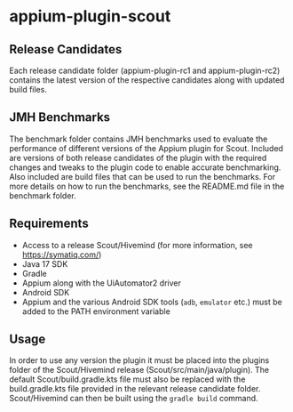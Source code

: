 # appium-plugin-scout

## Release Candidates

Each release candidate folder (appium-plugin-rc1 and appium-plugin-rc2) contains the latest version of the respective candidates along with updated build files.

## JMH Benchmarks
The benchmark folder contains JMH benchmarks used to evaluate the performance of different versions of the Appium plugin for Scout. Included are versions of both release candidates of the plugin with the required changes and tweaks to the plugin code to enable accurate benchmarking. Also included are build files that can be used to run the benchmarks.
For more details on how to run the benchmarks, see the README.md file in the benchmark folder.

## Requirements
- Access to a release Scout/Hivemind (for more information, see https://symatiq.com/)
- Java 17 SDK
- Gradle
- Appium along with the UiAutomator2 driver
- Android SDK
- Appium and the various Android SDK tools (```adb```, ```emulator``` etc.) must be added to the PATH environment variable

## Usage
In order to use any version the plugin it must be placed into the plugins folder of the Scout/Hivemind release (Scout/src/main/java/plugin). The default Scout/build.gradle.kts file must also be replaced with the build.gradle.kts file provided in the relevant release candidate folder.
Scout/Hivemind can then be built using the ```gradle build``` command.